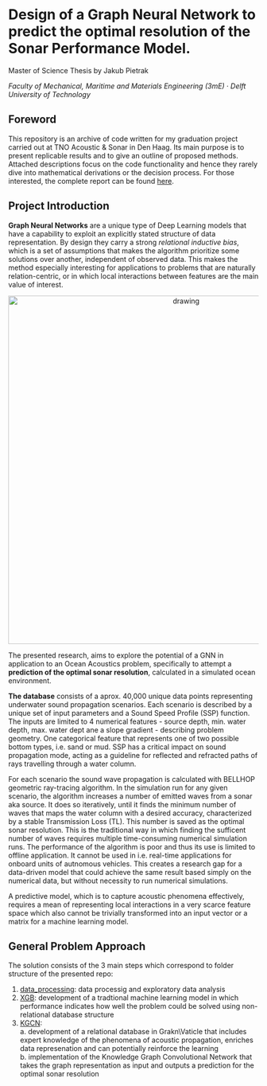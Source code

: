 # Design of a Graph Neural Network to predict the optimal resolution of the Sonar Performance Model.
Master of Science Thesis by Jakub Pietrak

_Faculty of Mechanical, Maritime and Materials Engineering (3mE) · Delft University of
Technology_

## Foreword
This repository is an archive of code written for my graduation project carried out at TNO Acoustic & Sonar in Den Haag. 
Its main purpose is to present replicable results and to give an outline of proposed methods. Attached descriptions focus on the code functionality and hence they rarely dive into mathematical derivations or the decision process. For those interested, the complete report can be found [here](https://github.com/kubpie/SPM-Thesis/blob/master/docs/mscThesis.pdf "MSc Thesis Report").

## Project Introduction
**Graph Neural Networks** are a unique type of Deep Learning models that have a capability to exploit an explicitly stated structure of data representation. By design they carry a strong _relational inductive bias_, which is a set of assumptions that makes the algorithm prioritize some solutions over another, independent of observed data. This makes the method especially interesting for applications to problems that are naturally relation-centric, or in which local interactions between features are the main value of interest. 
<p align="center">
  <img src="https://github.com/kubpie/SPM-Thesis/blob/master/pics/problem_setup.JPG" alt="drawing" width="700"/>
</p>

The presented research, aims to explore the potential of a GNN in application to an Ocean Acoustics problem, specifically to attempt a **prediction of the optimal sonar resolution**, calculated in a simulated ocean environment. 

**The database** consists of a aprox. 40,000 unique data points representing underwater sound propagation scenarios. Each scenario is described by a unique set of input parameters and a Sound Speed Profile (SSP) function. The inputs are limited to 4 numerical features - source depth, min. water depth, max. water dept ane a slope gradient - describing problem geometry. One categorical feature that represents one of two possible bottom types, i.e. sand or mud. SSP has a critical impact on sound propagation mode, acting as a guideline for reflected and refracted paths of rays travelling through a water column. 

For each scenario the sound wave propagation is calculated with BELLHOP geometric ray-tracing algorithm. In the simulation run for any given scenario, the algorithm increases a number of emitted waves from a sonar aka source. It does so iteratively, until it finds the minimum number of waves that maps the water column with a desired accuracy, characterized by a stable Transmission Loss (TL). This number is saved as the optimal sonar resolution. This is the traditional way in which finding the sufficent number of waves requires multiple time-consuming numerical simulation runs. The performance of the algorithm is poor and thus its use is limited to offline application. It cannot be used in i.e. real-time applications for onboard units of autnomous vehicles. This creates a research gap for a data-driven model that could achieve the same result based simply on the numerical data, but without necessity to run numerical simulations.

A predictive model, which is to capture acoustic phenomena effectively, requires a mean of representing local interactions in a very scarce feature space which also cannot be trivially transformed into an input vector or a matrix for a machine learning model.

## General Problem Approach
The solution consists of the 3 main steps which correspond to folder structure of the presented repo:
1. [data_processing]("https://github.com/kubpie/SPM-Thesis/tree/master/data_processing"): data processig and exploratory data analysis 
2. [XGB](https://github.com/kubpie/SPM-Thesis/tree/master/XGB): development of a tradtional machine learning model in which performance indicates how well the problem could be solved using non-relational database structure
3. [KGCN](https://github.com/kubpie/SPM-Thesis/tree/master/KGCN): <br />
  a. development of a relational database in Grakn\Vaticle that includes expert knowledge of the phenomena of acoustic propagation, enriches data represenation and can potentially reinforce the learning <br />
  b. implementation of the Knowledge Graph Convolutional Network  that takes the graph representation as input and outputs a prediction for the optimal sonar resolution
